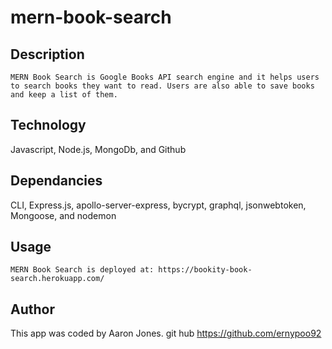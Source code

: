 # mern-book-search

## Description
    MERN Book Search is Google Books API search engine and it helps users to search books they want to read. Users are also able to save books and keep a list of them.

## Technology
  Javascript,
  Node.js,
  MongoDb,
  and Github
  
## Dependancies
  CLI,
  Express.js,
  apollo-server-express,
  bycrypt,
  graphql,
  jsonwebtoken,
  Mongoose,
  and nodemon

## Usage
    MERN Book Search is deployed at: https://bookity-book-search.herokuapp.com/



## Author
  This app was coded by Aaron Jones.
  git hub https://github.com/ernypoo92
  
    
